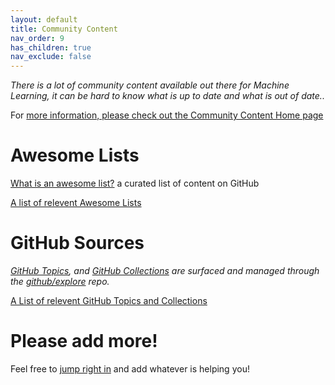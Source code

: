 ```yaml
---
layout: default
title: Community Content
nav_order: 9
has_children: true
nav_exclude: false
---
```


_There is a lot of community content available out there for Machine Learning, it can be hard to know what is up to date and what is out of date.._

For [more information, please check out the Community Content Home page](docs/CommunityContent/Home.md)

# Awesome Lists

[What is an awesome list?](https://github.com/sindresorhus/awesome/blob/master/awesome.md) a curated list of content on GitHub

[A list of relevent Awesome Lists](/docs/CommunityContent/AwesomeLists.md)

# GitHub Sources

_[GitHub Topics](https://github.com/topics), and [GitHub Collections](https://github.com/collections) are surfaced and managed through the [github/explore](https://github.com/github/explore) repo._

[A List of relevent GitHub Topics and Collections](/docs/CommunityContent/Topics.md)

# Please add more!

Feel free to [jump right in](https://github.com/ImageLearning/ImageLearning.Community/blob/master/docs/CommunityContent/Home.md) and add whatever is helping you!
